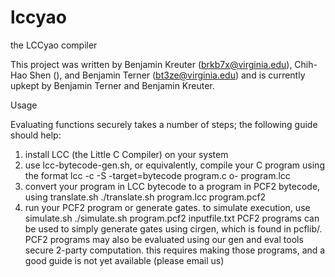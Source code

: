 lccyao
======

the LCCyao compiler

This project was written by Benjamin Kreuter (brkb7x@virginia.edu), Chih-Hao Shen (), and Benjamin Terner (bt3ze@virginia.edu) and is currently upkept by Benjamin Terner and Benjamin Kreuter.

Usage

Evaluating functions securely takes a number of steps; the following guide should help:

1. install LCC (the Little C Compiler) on your system
2. use lcc-bytecode-gen.sh, or equivalently, compile your C program using the format
   lcc -c -S -target=bytecode program.c o- program.lcc
3. convert your program in LCC bytecode to a program in PCF2 bytecode, using translate.sh
   ./translate.sh program.lcc program.pcf2
4. run your PCF2 program or generate gates. to simulate execution, use simulate.sh
   ./simulate.sh program.pcf2 inputfile.txt
PCF2 programs can be used to simply generate gates using cirgen, which is found in pcflib/.  
PCF2 programs may also be evaluated using our gen and eval tools secure 2-party computation. this requires making those programs, and a good guide is not yet available (please email us)